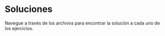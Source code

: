 # Soluciones

Navegue a través de los archivos para encontrar la solución a cada uno de los ejercicios.
